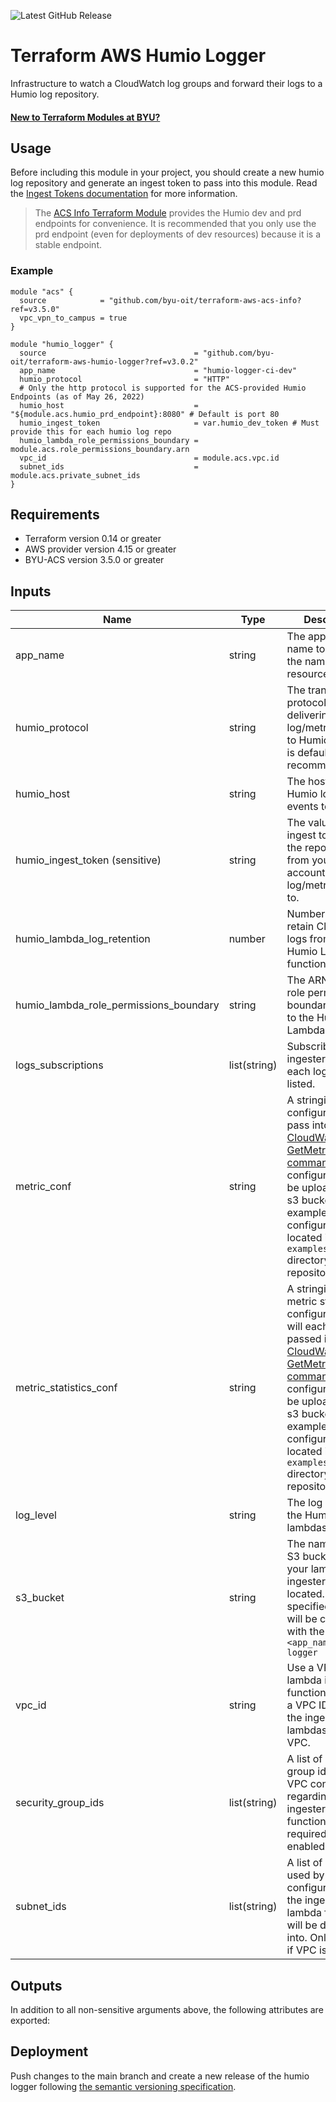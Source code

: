![Latest GitHub Release](https://img.shields.io/github/v/release/byu-oit/terraform-aws-humio-logger?sort=semver)

# Terraform AWS Humio Logger

Infrastructure to watch a CloudWatch log groups and forward their logs to a Humio log repository.

#### [New to Terraform Modules at BYU?](https://devops.byu.edu/terraform/index.html)

## Usage

Before including this module in your project, you should create a new humio log repository and generate an ingest token
to pass into this module.
Read the [Ingest Tokens documentation](https://library.humio.com/cloud/docs/ingesting-data/ingest-tokens/) for more
information.

> The [ACS Info Terraform Module](https://github.com/byu-oit/terraform-aws-acs-info) provides the Humio dev and prd
> endpoints for convenience. It is recommended that you only use the prd endpoint (even for deployments of dev
> resources) because it is a stable endpoint.

### Example

```hcl
module "acs" {
  source            = "github.com/byu-oit/terraform-aws-acs-info?ref=v3.5.0"
  vpc_vpn_to_campus = true
}

module "humio_logger" {
  source                                 = "github.com/byu-oit/terraform-aws-humio-logger?ref=v3.0.2"
  app_name                               = "humio-logger-ci-dev"
  humio_protocol                         = "HTTP"
  # Only the http protocol is supported for the ACS-provided Humio Endpoints (as of May 26, 2022)
  humio_host                             = "${module.acs.humio_prd_endpoint}:8080" # Default is port 80
  humio_ingest_token                     = var.humio_dev_token # Must provide this for each humio log repo
  humio_lambda_role_permissions_boundary = module.acs.role_permissions_boundary.arn
  vpc_id                                 = module.acs.vpc.id
  subnet_ids                             = module.acs.private_subnet_ids
}
```

## Requirements

* Terraform version 0.14 or greater
* AWS provider version 4.15 or greater
* BYU-ACS version 3.5.0 or greater

## Inputs

| Name                                   | Type         | Description                                                                                                                                                                                                                                                                                                                                                                 | Default         |
|----------------------------------------|--------------|-----------------------------------------------------------------------------------------------------------------------------------------------------------------------------------------------------------------------------------------------------------------------------------------------------------------------------------------------------------------------------|-----------------|
| app_name                               | string       | The application name to include in the name of resources created.                                                                                                                                                                                                                                                                                                           |                 |
| humio_protocol                         | string       | The transport protocol used for delivering log/metric events to Humio. HTTPS is default and recommended.                                                                                                                                                                                                                                                                    | HTTPS           |
| humio_host                             | string       | The host to ship Humio log/metric events to.                                                                                                                                                                                                                                                                                                                                | cloud.humio.com |
| humio_ingest_token (sensitive)         | string       | The value of the ingest token for the repository from your Humio account to ship log/metric events to.                                                                                                                                                                                                                                                                      | ""              |
| humio_lambda_log_retention             | number       | Number of days to retain CloudWatch logs from the Humio Lambda functions.                                                                                                                                                                                                                                                                                                   | 1               |
| humio_lambda_role_permissions_boundary | string       | The ARN of the role permissions boundary to attach to the Humio Lambda role.                                                                                                                                                                                                                                                                                                | ""              |
| logs_subscriptions                     | list(string) | Subscribes the log ingester lambda to each log group listed.                                                                                                                                                                                                                                                                                                                | []              |
| metric_conf                            | string       | A stringified metric configuration to pass into the [CloudWatch GetMetricData command](https://docs.aws.amazon.com/cli/latest/reference/cloudwatch/get-metric-data.html). This configuration will be uploaded to the s3 bucket. An example configuration is located in the `examples/static` directory of this repository.                                                  | ""              |
| metric_statistics_conf                 | string       | A stringified list of metric statistics configurations that will each be passed into the [CloudWatch GetMetricStatistics command](https://docs.aws.amazon.com/cli/latest/reference/cloudwatch/get-metric-statistics.html). This configuration will be uploaded to the s3 bucket. An example configuration is located in the `examples/static` directory of this repository. | ""              |
| log_level                              | string       | The log level for the Humio lambdas.                                                                                                                                                                                                                                                                                                                                        | INFO            |
| s3_bucket                              | string       | The name of the S3 bucket where your lambda ingester code is located. If none is specified, a bucket will be created with the name `<app_name>-humio-logger`                                                                                                                                                                                                                | ""              |
| vpc_id                                 | string       | Use a VPC for the lambda ingester functions. Pass in a VPC ID to deploy the ingester lambdas in the VPC.                                                                                                                                                                                                                                                                    | ""              |
| security_group_ids                     | list(string) | A list of security group ids for the VPC configuration regarding the ingester lambda functions. Only required if VPC is enabled.                                                                                                                                                                                                                                            | []              |
| subnet_ids                             | list(string) | A list of subnet ids used by the VPC configuration that the ingester lambda functions will be deployed into. Only required if VPC is enabled.                                                                                                                                                                                                                               | []              |

## Outputs

In addition to all non-sensitive arguments above, the following attributes are exported:

<!-- TODO -->

## Deployment

Push changes to the main branch and create a new release of the humio logger
following [the semantic versioning specification](https://semver.org).
